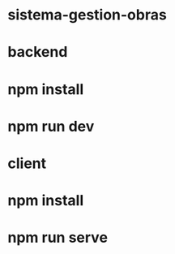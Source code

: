 # sistema-gestion-obras

# backend
# npm install  
# npm run dev
# 

# client
# npm install
# npm run serve